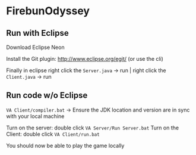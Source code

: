 # FirebunOdyssey
## Run with Eclipse
Download Eclipse Neon

Install the Git plugin: http://www.eclipse.org/egit/
(or use the cli)

Finally in eclipse right click the `Server.java` -> run | right click the `Client.java` -> run

## Run code w/o Eclipse
`VA Client/compiler.bat` -> Ensure the JDK location and version are in sync with your local machine

Turn on the server: double click `VA Server/Run Server.bat`
Turn on the Client: double click `VA Client/run.bat`

You should now be able to play the game locally